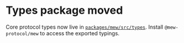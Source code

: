 # Types package moved

Core protocol types now live in [`packages/mew/src/types`](../../packages/mew/src/types).
Install `@mew-protocol/mew` to access the exported typings.
